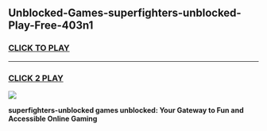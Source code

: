
## Unblocked-Games-superfighters-unblocked-Play-Free-403n1
<h3>
<a href="https://premium76.site?title=superfighters-unblocked&ref=21A">CLICK TO PLAY</a></h3>
<hr>

<h3>
<a href="https://premium76.site?title=superfighters-unblocked&ref=21A">CLICK 2 PLAY</a>
  
</h3>

<a href="https://premium76.site?title=superfighters-unblocked&ref=21A"><img src="https://clearcache.store/games.png"></a>


**superfighters-unblocked games unblocked: Your Gateway to Fun and Accessible Online Gaming**
